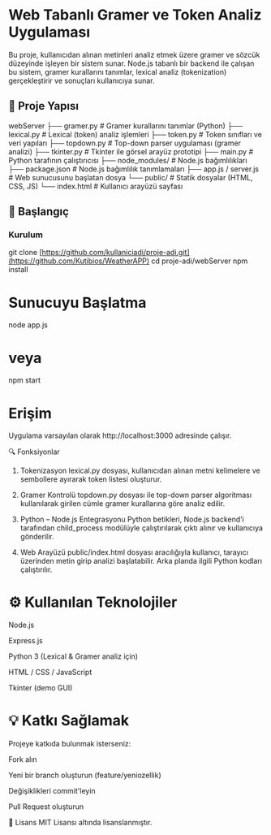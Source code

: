 # Web Tabanlı Gramer ve Token Analiz Uygulaması

Bu proje, kullanıcıdan alınan metinleri analiz etmek üzere gramer ve sözcük düzeyinde işleyen bir sistem sunar. Node.js tabanlı bir backend ile çalışan bu sistem, gramer kurallarını tanımlar, lexical analiz (tokenization) gerçekleştirir ve sonuçları kullanıcıya sunar.

## 📁 Proje Yapısı

webServer
├── gramer.py # Gramer kurallarını tanımlar (Python)
├── lexical.py # Lexical (token) analiz işlemleri
├── token.py # Token sınıfları ve veri yapıları
├── topdown.py # Top-down parser uygulaması (gramer analizi)
├── tkinter.py # Tkinter ile görsel arayüz prototipi
├── main.py # Python tarafının çalıştırıcısı
├── node_modules/ # Node.js bağımlılıkları
├── package.json # Node.js bağımlılık tanımlamaları
├── app.js / server.js # Web sunucusunu başlatan dosya
└── public/ # Statik dosyalar (HTML, CSS, JS)
└── index.html # Kullanıcı arayüzü sayfası



## 🚀 Başlangıç

### Kurulum


git clone [https://github.com/kullaniciadi/proje-adi.git](https://github.com/Kutibios/WeatherAPP)
cd proje-adi/webServer
npm install

# Sunucuyu Başlatma

node app.js
# veya
npm start
# Erişim
Uygulama varsayılan olarak http://localhost:3000 adresinde çalışır.

🔍 Fonksiyonlar
1. Tokenizasyon
lexical.py dosyası, kullanıcıdan alınan metni kelimelere ve sembollere ayırarak token listesi oluşturur.

2. Gramer Kontrolü
topdown.py dosyası ile top-down parser algoritması kullanılarak girilen cümle gramer kurallarına göre analiz edilir.

3. Python – Node.js Entegrasyonu
Python betikleri, Node.js backend’i tarafından child_process modülüyle çalıştırılarak çıktı alınır ve kullanıcıya gönderilir.

4. Web Arayüzü
public/index.html dosyası aracılığıyla kullanıcı, tarayıcı üzerinden metin girip analizi başlatabilir. Arka planda ilgili Python kodları çalıştırılır.

# ⚙️ Kullanılan Teknolojiler
Node.js

Express.js

Python 3 (Lexical & Gramer analiz için)

HTML / CSS / JavaScript

Tkinter (demo GUI)

# 💡 Katkı Sağlamak
Projeye katkıda bulunmak isterseniz:

Fork alın

Yeni bir branch oluşturun (feature/yeniozellik)

Değişiklikleri commit'leyin

Pull Request oluşturun

📄 Lisans
MIT Lisansı altında lisanslanmıştır.
